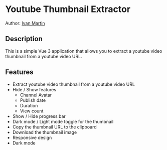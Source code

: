 # Youtube Thumbnail Extractor

Author: [Ivan Martin](https://github.com/ivanmartin33)

## Description

This is a simple Vue 3 application that allows you to extract a youtube video thumbnail from a youtube video URL.

## Features

- Extract youtube video thumbnail from a youtube video URL
- Hide / Show features
  - Channel Avatar
  - Publish date
  - Duration
  - View count
- Show / Hide progress bar
- Dark mode / Light mode toggle for the thumbnail
- Copy the thumbnail URL to the clipboard
- Download the thumbnail image
- Responsive design
- Dark mode